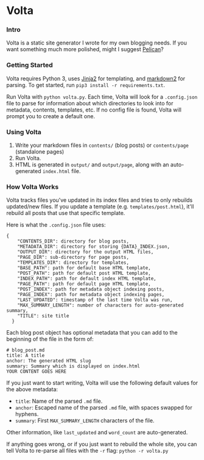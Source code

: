 # Volta

### Intro
Volta is a static site generator I wrote for my own blogging needs. If you want something much more polished, might I suggest [Pelican](https://github.com/getpelican/pelican)?

### Getting Started
Volta requires Python 3, uses [Jinja2](https://github.com/pallets/jinja) for templating, and [markdown2](https://github.com/trentm/python-markdown2) for parsing. To get started, run `pip3 install -r requirements.txt`.

Run Volta with `python volta.py`. Each time, Volta will look for a `.config.json` file to parse for information about which directories to look into for metadata, contents, templates, etc. If no config file is found, Volta will prompt you to create a default one.

### Using Volta
1. Write your markdown files in `contents/` (blog posts) or `contents/page` (standalone pages)
2. Run Volta.
3. HTML is generated in `output/` and `output/page`, along with an auto-generated `index.html` file.


### How Volta Works
Volta tracks files you've updated in its index files and tries to only rebuilds updated/new files. If you update a template (e.g. `templates/post.html`), it'll rebuild all posts that use that specific template.

Here is what the `.config.json` file uses:

```
{
    "CONTENTS_DIR": directory for blog posts,
    "METADATA_DIR": directory for storing {DATA}_INDEX.json,
    "OUTPUT_DIR": directory for the output HTML files,
    "PAGE_DIR": sub-directory for page posts,
    "TEMPLATES_DIR": directory for templates,
    "BASE_PATH": path for default base HTML template,
    "POST_PATH": path for default post HTML template,
    "INDEX_PATH": path for default index HTML template,
    "PAGE_PATH": path for default page HTML template,
    "POST_INDEX": path for metadata object indexing posts,
    "PAGE_INDEX": path for metadata object indexing pages,
    "LAST_UPDATED": timestamp of the last time Volta was run,
    "MAX_SUMMARY_LENGTH": number of characters for auto-generated summary,
    "TITLE": site title
  }
```

Each blog post object has optional metadata that you can add to the beginning of the file in the form of:

```
# blog_post.md
title: A title
anchor: The generated HTML slug
summary: Summary which is displayed on index.html
YOUR CONTENT GOES HERE
```

If you just want to start writing, Volta will use the following default values for the above metadata:

- `title`: Name of the parsed `.md` file.
- `anchor`: Escaped name of the parsed `.md` file, with spaces swapped for hyphens.
- `summary`: First `MAX_SUMMARY_LENGTH` characters of the file.

Other information, like `last_updated` and `word_count` are auto-generated.

If anything goes wrong, or if you just want to rebuild the whole site, you can tell Volta to re-parse all files with the `-r` flag:
`python -r volta.py`